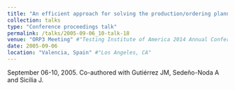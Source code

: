 ```yaml
---
title: "An efficient approach for solving the production/ordering planning problem with time-varying storage capacities" #"Conference Proceeding talk 3 on Relevant Topic in Your Field"
collection: talks
type: "Conference proceedings talk"
permalink: /talks/2005-09-06_10-talk-18
venue: "ORP3 Meeting" #"Testing Institute of America 2014 Annual Conference"
date: 2005-09-06
location: "Valencia, Spain" #"Los Angeles, CA"
---
```

September 06-10, 2005. Co-authored with Gutiérrez JM, Sedeño-Noda A and Sicilia J.